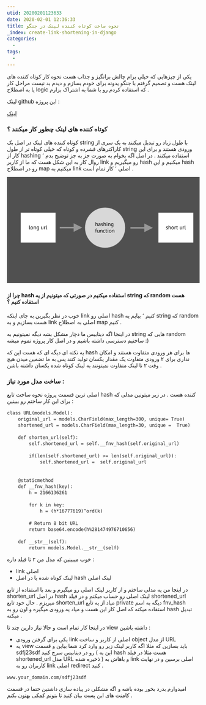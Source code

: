 ```yaml
---
utid: 20200201123633
date: 2020-02-01 12:36:33
title: نحوه ساخت کوتاه کننده لینک در جنگو
_index: create-link-shortening-in-django
categories:
  -
tags:
  -
---
```


یکی از چیزهایی که خیلی برام چالش برانگیز و جذاب هست نحوه کار کوتاه کننده های لینک هست و تصمیم گرفتم با جنگو یدونه برای خودم بسازم و دیدم بد نیست مراحل کار یا به اصطلاح logic که استفاده کردم  رو با شما به اشتراک بزارم .

لینک github این پروژه :

[لینک](https://github.com/coci/short-url)

### کوتاه کننده های لینک چطور کار میکنند ؟

کوتاه کننده های لینک در اصل یک string با طول زیاد رو تبدیل میکنند به یک سری از کاراکترهای فشرده و کوتاه که خیلی کوتاه تر از طول string ورودی هستند و برای این کار از hashing استفاده میکنند . در اصل اگه بخوام به صورت جز به جز توضیح بدم ٬ روال کار به این شکل هست که ما از کاربر link رو میگیریم و hash میکنیم و این hash رو در اصطلاح map میکنیم به link اصلی ٬ کار تمام است .

![hash](/django/images/hash.jpg)

  

#### چرا از hash استفاده میکنیم در صورتی که میتونیم از یه string که random هست استفاده کنیم ؟

خوب در نظر بگیرین به جای اینکه link اصلی رو hash کنیم ٬ بیایم یه string که random هست بسازیم و به link اصلی به اصطلاح map کنیم .

در اینجا اگه دیتابیس ما دچار مشکل بشه دیگه نمیتونیم به string هایی که random ساختیم دسترسی داشته باشیم و در اصل کار پروژه تموم میشه :)

یه نکته ای دیگه ای که هست این که hash ها برای هر ورودی متفاوت هستند و امکان نداری برای ۲ ورودی متفاوت یک مقدار یکسان تولید کنند پس به ما تضمین میدن هیچ وقت ۲ تا لینک متفاوت نمیتونند یه لینک کوتاه شده یکسان داشته باشن .

### ساخت مدل مورد نیاز :

اصلی ترین قسمت پروژه نحوه ساخت تابع hash کننده هست . در زیر میتونین مدلی که برای این کار ساختم رو ببینین :

```
class URL(models.Model):
    original_url = models.CharField(max_length=300, unique= True)
    shortened_url = models.CharField(max_length=30, unique =  True)
    
    def shorten_url(self):
        self.shortened_url = self.__fnv_hash(self.original_url)
        
        if(len(self.shortened_url) >= len(self.original_url)):
            self.shortened_url =  self.original_url
        
        
    @staticmethod
    def __fnv_hash(key):
        h = 2166136261
        
        for k in key:
            h = (h*16777619)^ord(k)
        
        # Return 8 bit URL
        return base64.encode(h%281474976710656)
    
    def __str__(self):
        return models.Model.__str__(self)  
```

خوب میبینین که مدل من ۲ تا فیلد داره :

- link اصلی
- لینک کوتاه شده یا در اصل hash لینک اصلی

در اینجا من یه مدلی ساختم و از کاربر لینک اصلی رو میگیرم و بعد با استفاده از تابع shorten_url در اصل hash لینک اصلی رو حساب میکنم و در فیلد  shortened_url میریزم . حال خود تابع shorten_url میاد از یه تابع private دیگه به اسم fnv_hash استفاده میکنه که اصل کار این هست و میاد یه ورودی میگیره و اون رو به hash تبدیل میکنه .

در اینجا کار تمام است و حالا نیاز دارین چند تا view داشته باشین :

- یکی برای گرفتن ورودی link اصلی از کاربر و ساخت object از مدل URL
- یه view باید بسازین که مثلا اگه کاربر لینک زیر رو وارد کرد شما بیاین و قسمت sdfj23sdf رو در دیتابیس سرچ کنید ( این یه hash هست مثلا در فیلد shortened_url مدل URL ذخیره شده ) و باهاش به link اصلی برسین و در نهایت کاربران رو به link اصلی redirect کنید .

```
www.your_domain.com/sdfj23sdf
```

امیدوارم بدرد بخور بوده باشه و اگه مشکلی در پیاده سازی داشتین حتما در قسمت کامنت های این پست بیان کنید تا بتونم کمکی بهتون بکنم .